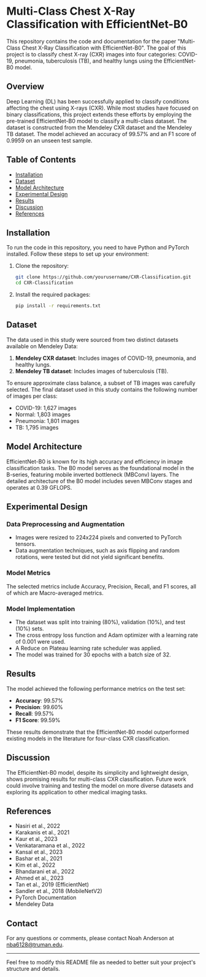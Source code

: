 # Multi-Class Chest X-Ray Classification with EfficientNet-B0

This repository contains the code and documentation for the paper "Multi-Class Chest X-Ray Classification with EfficientNet-B0". The goal of this project is to classify chest X-ray (CXR) images into four categories: COVID-19, pneumonia, tuberculosis (TB), and healthy lungs using the EfficientNet-B0 model.

## Overview

Deep Learning (DL) has been successfully applied to classify conditions affecting the chest using X-rays (CXR). While most studies have focused on binary classifications, this project extends these efforts by employing the pre-trained EfficientNet-B0 model to classify a multi-class dataset. The dataset is constructed from the Mendeley CXR dataset and the Mendeley TB dataset. The model achieved an accuracy of 99.57% and an F1 score of 0.9959 on an unseen test sample.

## Table of Contents

- [Installation](#installation)
- [Dataset](#dataset)
- [Model Architecture](#model-architecture)
- [Experimental Design](#experimental-design)
- [Results](#results)
- [Discussion](#discussion)
- [References](#references)

## Installation

To run the code in this repository, you need to have Python and PyTorch installed. Follow these steps to set up your environment:

1. Clone the repository:
    ```bash
    git clone https://github.com/yourusername/CXR-Classification.git
    cd CXR-Classification
    ```

2. Install the required packages:
    ```bash
    pip install -r requirements.txt
    ```

## Dataset

The data used in this study were sourced from two distinct datasets available on Mendeley Data:

1. **Mendeley CXR dataset**: Includes images of COVID-19, pneumonia, and healthy lungs.
2. **Mendeley TB dataset**: Includes images of tuberculosis (TB).

To ensure approximate class balance, a subset of TB images was carefully selected. The final dataset used in this study contains the following number of images per class:

- COVID-19: 1,627 images
- Normal: 1,803 images
- Pneumonia: 1,801 images
- TB: 1,795 images

## Model Architecture

EfficientNet-B0 is known for its high accuracy and efficiency in image classification tasks. The B0 model serves as the foundational model in the B-series, featuring mobile inverted bottleneck (MBConv) layers. The detailed architecture of the B0 model includes seven MBConv stages and operates at 0.39 GFLOPS.

## Experimental Design

### Data Preprocessing and Augmentation

- Images were resized to 224x224 pixels and converted to PyTorch tensors.
- Data augmentation techniques, such as axis flipping and random rotations, were tested but did not yield significant benefits.

### Model Metrics

The selected metrics include Accuracy, Precision, Recall, and F1 scores, all of which are Macro-averaged metrics.

### Model Implementation

- The dataset was split into training (80%), validation (10%), and test (10%) sets.
- The cross entropy loss function and Adam optimizer with a learning rate of 0.001 were used.
- A Reduce on Plateau learning rate scheduler was applied.
- The model was trained for 30 epochs with a batch size of 32.

## Results

The model achieved the following performance metrics on the test set:

- **Accuracy**: 99.57%
- **Precision**: 99.60%
- **Recall**: 99.57%
- **F1 Score**: 99.59%

These results demonstrate that the EfficientNet-B0 model outperformed existing models in the literature for four-class CXR classification.

## Discussion

The EfficientNet-B0 model, despite its simplicity and lightweight design, shows promising results for multi-class CXR classification. Future work could involve training and testing the model on more diverse datasets and exploring its application to other medical imaging tasks.

## References

- Nasiri et al., 2022
- Karakanis et al., 2021
- Kaur et al., 2023
- Venkataramana et al., 2022
- Kansal et al., 2023
- Bashar et al., 2021
- Kim et al., 2022
- Bhandarani et al., 2022
- Ahmed et al., 2023
- Tan et al., 2019 (EfficientNet)
- Sandler et al., 2018 (MobileNetV2)
- PyTorch Documentation
- Mendeley Data

## Contact

For any questions or comments, please contact Noah Anderson at nba6128@truman.edu.

---

Feel free to modify this README file as needed to better suit your project's structure and details.
